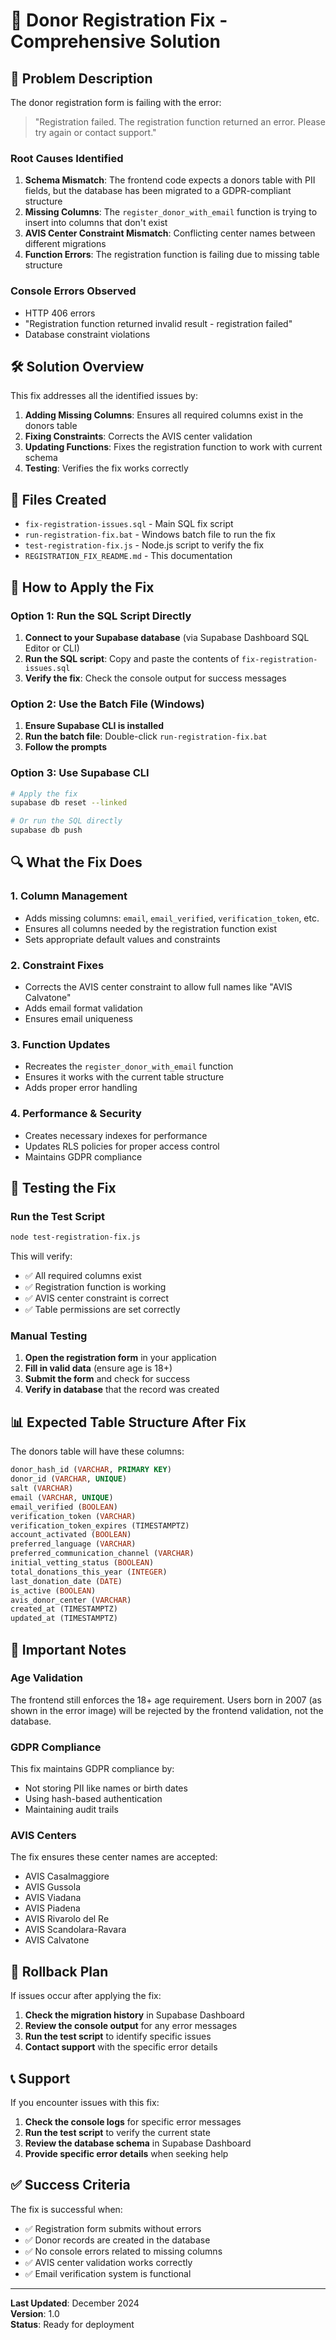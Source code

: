# 🔧 Donor Registration Fix - Comprehensive Solution

## 🚨 Problem Description

The donor registration form is failing with the error:
> "Registration failed. The registration function returned an error. Please try again or contact support."

### Root Causes Identified

1. **Schema Mismatch**: The frontend code expects a donors table with PII fields, but the database has been migrated to a GDPR-compliant structure
2. **Missing Columns**: The `register_donor_with_email` function is trying to insert into columns that don't exist
3. **AVIS Center Constraint Mismatch**: Conflicting center names between different migrations
4. **Function Errors**: The registration function is failing due to missing table structure

### Console Errors Observed

- HTTP 406 errors
- "Registration function returned invalid result - registration failed"
- Database constraint violations

## 🛠️ Solution Overview

This fix addresses all the identified issues by:

1. **Adding Missing Columns**: Ensures all required columns exist in the donors table
2. **Fixing Constraints**: Corrects the AVIS center validation
3. **Updating Functions**: Fixes the registration function to work with current schema
4. **Testing**: Verifies the fix works correctly

## 📁 Files Created

- `fix-registration-issues.sql` - Main SQL fix script
- `run-registration-fix.bat` - Windows batch file to run the fix
- `test-registration-fix.js` - Node.js script to verify the fix
- `REGISTRATION_FIX_README.md` - This documentation

## 🚀 How to Apply the Fix

### Option 1: Run the SQL Script Directly

1. **Connect to your Supabase database** (via Supabase Dashboard SQL Editor or CLI)
2. **Run the SQL script**: Copy and paste the contents of `fix-registration-issues.sql`
3. **Verify the fix**: Check the console output for success messages

### Option 2: Use the Batch File (Windows)

1. **Ensure Supabase CLI is installed**
2. **Run the batch file**: Double-click `run-registration-fix.bat`
3. **Follow the prompts**

### Option 3: Use Supabase CLI

```bash
# Apply the fix
supabase db reset --linked

# Or run the SQL directly
supabase db push
```

## 🔍 What the Fix Does

### 1. Column Management
- Adds missing columns: `email`, `email_verified`, `verification_token`, etc.
- Ensures all columns needed by the registration function exist
- Sets appropriate default values and constraints

### 2. Constraint Fixes
- Corrects the AVIS center constraint to allow full names like "AVIS Calvatone"
- Adds email format validation
- Ensures email uniqueness

### 3. Function Updates
- Recreates the `register_donor_with_email` function
- Ensures it works with the current table structure
- Adds proper error handling

### 4. Performance & Security
- Creates necessary indexes for performance
- Updates RLS policies for proper access control
- Maintains GDPR compliance

## 🧪 Testing the Fix

### Run the Test Script

```bash
node test-registration-fix.js
```

This will verify:
- ✅ All required columns exist
- ✅ Registration function is working
- ✅ AVIS center constraint is correct
- ✅ Table permissions are set correctly

### Manual Testing

1. **Open the registration form** in your application
2. **Fill in valid data** (ensure age is 18+)
3. **Submit the form** and check for success
4. **Verify in database** that the record was created

## 📊 Expected Table Structure After Fix

The donors table will have these columns:

```sql
donor_hash_id (VARCHAR, PRIMARY KEY)
donor_id (VARCHAR, UNIQUE)
salt (VARCHAR)
email (VARCHAR, UNIQUE)
email_verified (BOOLEAN)
verification_token (VARCHAR)
verification_token_expires (TIMESTAMPTZ)
account_activated (BOOLEAN)
preferred_language (VARCHAR)
preferred_communication_channel (VARCHAR)
initial_vetting_status (BOOLEAN)
total_donations_this_year (INTEGER)
last_donation_date (DATE)
is_active (BOOLEAN)
avis_donor_center (VARCHAR)
created_at (TIMESTAMPTZ)
updated_at (TIMESTAMPTZ)
```

## 🚨 Important Notes

### Age Validation
The frontend still enforces the 18+ age requirement. Users born in 2007 (as shown in the error image) will be rejected by the frontend validation, not the database.

### GDPR Compliance
This fix maintains GDPR compliance by:
- Not storing PII like names or birth dates
- Using hash-based authentication
- Maintaining audit trails

### AVIS Centers
The fix ensures these center names are accepted:
- AVIS Casalmaggiore
- AVIS Gussola
- AVIS Viadana
- AVIS Piadena
- AVIS Rivarolo del Re
- AVIS Scandolara-Ravara
- AVIS Calvatone

## 🔄 Rollback Plan

If issues occur after applying the fix:

1. **Check the migration history** in Supabase Dashboard
2. **Review the console output** for any error messages
3. **Run the test script** to identify specific issues
4. **Contact support** with the specific error details

## 📞 Support

If you encounter issues with this fix:

1. **Check the console logs** for specific error messages
2. **Run the test script** to verify the current state
3. **Review the database schema** in Supabase Dashboard
4. **Provide specific error details** when seeking help

## ✅ Success Criteria

The fix is successful when:

- ✅ Registration form submits without errors
- ✅ Donor records are created in the database
- ✅ No console errors related to missing columns
- ✅ AVIS center validation works correctly
- ✅ Email verification system is functional

---

**Last Updated**: December 2024  
**Version**: 1.0  
**Status**: Ready for deployment
